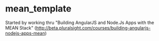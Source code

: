 mean_template
=============

Started by working thru "Building AngularJS and Node.Js Apps with the MEAN Stack" (http://beta.pluralsight.com/courses/building-angularjs-nodejs-apps-mean)
